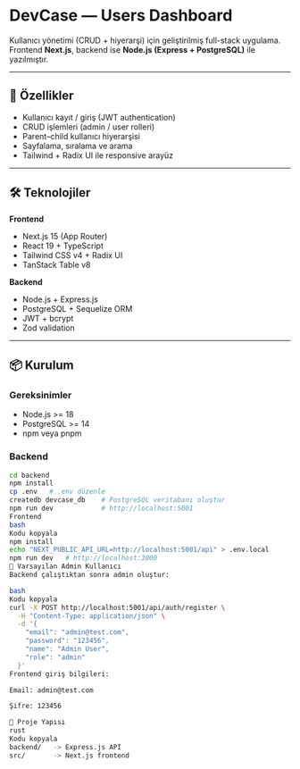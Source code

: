 # DevCase — Users Dashboard

Kullanıcı yönetimi (CRUD + hiyerarşi) için geliştirilmiş full-stack uygulama.  
Frontend **Next.js**, backend ise **Node.js (Express + PostgreSQL)** ile yazılmıştır.

---

## 🚀 Özellikler

- Kullanıcı kayıt / giriş (JWT authentication)
- CRUD işlemleri (admin / user rolleri)
- Parent–child kullanıcı hiyerarşisi
- Sayfalama, sıralama ve arama
- Tailwind + Radix UI ile responsive arayüz

---

## 🛠️ Teknolojiler

**Frontend**
- Next.js 15 (App Router)
- React 19 + TypeScript
- Tailwind CSS v4 + Radix UI
- TanStack Table v8

**Backend**
- Node.js + Express.js
- PostgreSQL + Sequelize ORM
- JWT + bcrypt
- Zod validation

---

## 📦 Kurulum

### Gereksinimler
- Node.js >= 18
- PostgreSQL >= 14
- npm veya pnpm

### Backend
```bash
cd backend
npm install
cp .env   # .env düzenle
createdb devcase_db    # PostgreSQL veritabanı oluştur
npm run dev            # http://localhost:5001
Frontend
bash
Kodu kopyala
npm install
echo "NEXT_PUBLIC_API_URL=http://localhost:5001/api" > .env.local
npm run dev   # http://localhost:3000
🔑 Varsayılan Admin Kullanıcı
Backend çalıştıktan sonra admin oluştur:

bash
Kodu kopyala
curl -X POST http://localhost:5001/api/auth/register \
  -H "Content-Type: application/json" \
  -d '{
    "email": "admin@test.com",
    "password": "123456",
    "name": "Admin User",
    "role": "admin"
  }'
Frontend giriş bilgileri:

Email: admin@test.com

Şifre: 123456

📂 Proje Yapısı
rust
Kodu kopyala
backend/   -> Express.js API
src/       -> Next.js frontend
